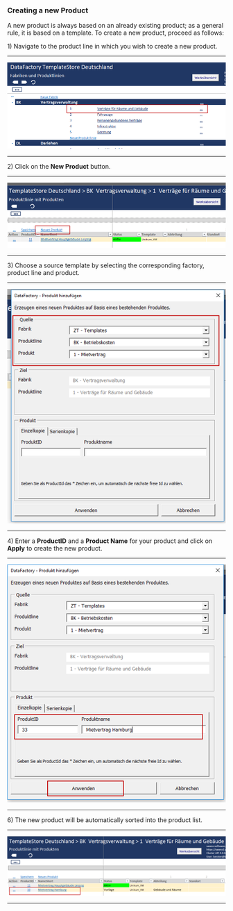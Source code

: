 ### Creating a new Product

A new product is always based on an already existing product; as a general rule, it is based on a template. To create a new product, proceed as follows:

1\) Navigate to the product line in which you wish to create a new product.

---

![](/assets/p2.png)

---

2\) Click on the **New Product** button.

---

![](/assets/p3.png)

---

3\) Choose a source template by selecting the corresponding factory, product line and product.

---

![](/assets/p4.png)

---

4\) Enter a **ProductID** and a **Product Name** for your product and click on **Apply** to create the new product.

---

![](/assets/p5.png)

---

6\) The new product will be automatically sorted into the product list.

---

![](/assets/p6.png)

---



